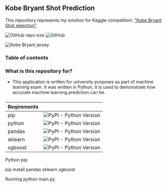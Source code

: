 

## Kobe Bryant Shot Prediction
This repository represents my solution for Kaggle competition: ["Kobe Bryant Shot selection"](https://www.kaggle.com/xvivancos/kobe-bryant-shot-selection). 

![GitHub repo size](https://img.shields.io/github/repo-size/milanbojovic/kaggle-kobe-bryant-shot-selection) ![GitHub](https://img.shields.io/github/license/milanbojovic/kaggle-kobe-bryant-shot-selection)



![Kobe Bryant jersey](https://storage.googleapis.com/kaggle-competitions/kaggle/5185/logos/front_page.png) 

### Table of contents


### What is this repository for? 

 - This application is written for university purposes as part of machine learning exam. It was written in Python, It is used to demonstrate how accurate machine learning prediction can be. 
  
  ### 
|Reqirements||
|--|--|
|pip|![PyPI - Python Version](https://img.shields.io/badge/python-pip-blue)|
|python|![PyPI - Python Version](https://img.shields.io/pypi/pyversions/3)|
|pandas|![PyPI - Python Version](https://img.shields.io/badge/python-pandas-blue)|
|sklearn|![PyPI - Python Version](https://img.shields.io/badge/python-sklearn-blue)|
|xgboost|![PyPI - Python Version](https://img.shields.io/badge/python-xgboost-blue)|


Python pip     

pip install pandas sklearn xgboost

Running
python main.py
<!--stackedit_data:
eyJoaXN0b3J5IjpbMTg3ODQyMDM4MiwtMTU0NDAyMDYxNCwtMj
E1ODgzOTc0LC0zNTE3NjYwNjcsLTQ3MDM2NTI4NywtMTI1Njc1
OTkyLC0xMzAzNzc1NTUyLC0xNDU1NjY2MDk4LDE2MDE1ODQwMD
MsMzI1OTg5NzMsMzUyMTk0MzMzLC0xMTc3NjgyMTE5XX0=
-->